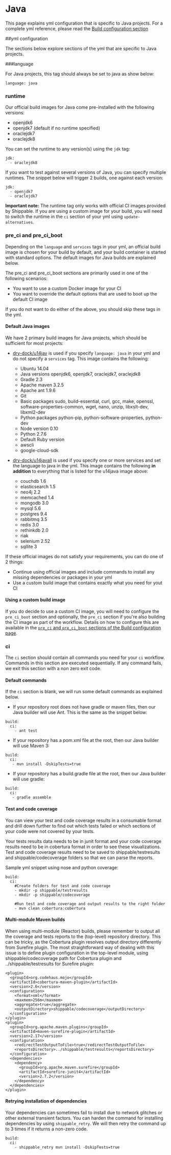 
# Java
This page explains yml configuration that is specific to Java projects. For a complete yml reference, please read the [Build configuration section](../shippableyml.md)

##yml configuration

The sections below explore sections of the yml that are specific to Java projects. 


###language 


For Java projects, this tag should always be set to java as show below:

```
language: java
```

### runtime
Our official build images for Java come pre-installed with the following versions:

* openjdk6
* openjdk7 (default if no runtime specified)
* oraclejdk7
* oraclejdk8

You can set the runtime to any version(s) using the `jdk` tag:

```
jdk:
  - oraclejdk8
```

If you want to test against several versions of Java, you can specify multiple runtimes. The snippet below will trigger 2 builds, one against each version:

```
jdk:
  - openjdk7
  - oraclejdk7
```

**Important note:** The runtime tag only works with official CI images provided by Shippable. If you are using a custom image for your build, you will need to switch the runtime in the `ci` section of your yml using `update-alternatives`.

### pre_ci and pre_ci_boot

Depending on the `language` and `services` tags in your yml, an official build image is chosen for your build by default, and your build container is started with standard options. The default images for Java builds are explained below.

The pre_ci and pre_ci_boot sections are primarily used in one of the following scenarios:

* You want to use a custom Docker image for your CI 
* You want to override the default options that are used to boot up the default CI image

If you do not want to do either of the above, you should skip these tags in the yml.

#### Default Java images
We have 2 primary build images for Java projects, which should be sufficient for most projects: 

* [dry-dock/u14jav](https://github.com/dry-dock/u14jav) is used if you specify `language: java` in your yml and do not specify a `services` tag. This image contains the following:
	
	* Ubuntu 14.04
	* Java versions openjdk6, openjdk7, oraclejdk7, oraclejdk8
	* Gradle 2.3
	* Apache maven 3.2.5
	* Apache ant 1.9.6
	* Git
	* Basic packages sudo, build-essential, curl, gcc, make, openssl, software-properties-common, wget, nano, unzip, libxslt-dev, libxml2-dev
	* Python packages python-pip, python-software-properties, python-dev
	* Node version 0.10 
	* Python 2.7.6
	* Default Ruby version 
	* awscli
	* google-cloud-sdk 

* [dry-dock/u14javall](https://github.com/dry-dock/u14javall) is used if you specify one or more services and set the language to java in the yml. This image contains the following **in addition** to everything that is listed for the u14java image above:

	* couchdb 1.6
	* elasticsearch 1.5
	* neo4j 2.2
	* memcached 1.4
	* mongodb 3.0
	* mysql 5.6
	* postgres 9.4
	* rabbitmq 3.5
	* redis 3.0
	* rethinkdb 2.0
	* riak
	* selenium 2.52
	* sqllite 3


If these official images do not satisfy your requirements, you can do one of 2 things:

- Continue using official images and include commands to install any missing dependencies or packages in your yml
- Use a custom build image that contains exactly what you need for yout CI
	
#### Using a custom build image
If you do decide to use a custom CI image, you will need to configure the `pre_ci_boot` section and optionally, the `pre_ci` section if you're also building the CI image as part of the workflow. Details on how to configure this are available in the [`pre_ci` and `pre_ci_boot` sections of the Build configuration page](../shippableyml.md#build). 

### ci
The `ci` section should contain all commands you need for your `ci` workflow. Commands in this section are executed sequentially. If any command fails, we exit this section with a non zero exit code.

#### Default commands

If the `ci` section is blank, we will run some default commands as explained below.

* If your repository root does not have gradle or maven files, then our Java builder will use Ant. This is the same as the snippet below:

```
build:
  ci:
    - ant test
```
* If your repository has a pom.xml file at the root, then our Java builder will use Maven 3:

```
build: 
  ci:
   - mvn install -DskipTests=true
```

* If your repository has a build.gradle file at the root, then our Java builder will use gradle:

```
build:
  ci:
   - gradle assemble
```


#### Test and code coverage
You can view your test and code coverage results in a consumable format and drill down further to find out which tests failed or which sections of your code were not covered by your tests.

Your tests results data needs to be in junit format and your code coverage results need to be in cobertura format in order to see these visualizations. Test and code coverage results need to be saved to shippable/testresults and shippable/codecoverage folders so that we can parse the reports.

Sample yml snippet using nose and python coverage:

```  
build:
  ci:
    #Create folders for test and code coverage
    - mkdir -p shippable/testresults
    - mkdir -p shippable/codecoverage
    
    #Run test and code coverage and output results to the right folder
    - mvn clean cobertura:cobertura
```

#### Multi-module Maven builds
When using multi-module (Reactor) builds, please remember to output all the coverage and tests reports to the (top-level) repository directory. This can be tricky, as the Cobertura plugin resolves output directory differently from Surefire plugin. The most straightforward way of dealing with this issue is to define plugin configuration in the top-level module, using shippable/codecoverage path for Cobertura plugin and ../shippable/testresults for Surefire plugin:

```
<plugin>
  <groupId>org.codehaus.mojo</groupId>
  <artifactId>cobertura-maven-plugin</artifactId>
  <version>2.6</version>
  <configuration>
    <format>xml</format>
    <maxmem>256m</maxmem>
    <aggregate>true</aggregate>
    <outputDirectory>shippable/codecoverage</outputDirectory>
  </configuration>
</plugin>
<plugin>
  <groupId>org.apache.maven.plugins</groupId>
  <artifactId>maven-surefire-plugin</artifactId>
  <version>2.17</version>
  <configuration>
    <redirectTestOutputToFile>true</redirectTestOutputToFile>
    <reportsDirectory>../shippable/testresults</reportsDirectory>
  </configuration>
  <dependencies>
    <dependency>
      <groupId>org.apache.maven.surefire</groupId>
      <artifactId>surefire-junit4</artifactId>
      <version>2.7.2</version>
    </dependency>
  </dependencies>
</plugin>

```

#### Retrying installation of dependencies
Your dependencies can sometimes fail to install due to network glitches or other external transient factors. You can harden the command for installing dependencies by using `shippable_retry`. We will then retry the command up to 3 times if it returns a non-zero code.


```
build:
  ci:
    - shippable_retry mvn install -DskipTests=true
```








